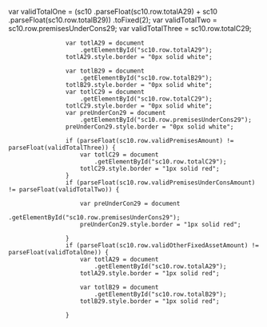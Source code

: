  var validTotalOne = (sc10
                        .parseFloat(sc10.row.totalA29) + sc10
                        .parseFloat(sc10.row.totalB29))
                        .toFixed(2);
                    var validTotalTwo = sc10.row.premisesUnderCons29;
                    var validTotalThree = sc10.row.totalC29;

                    var totlA29 = document
                        .getElementById("sc10.row.totalA29");
                    totlA29.style.border = "0px solid white";

                    var totlB29 = document
                        .getElementById("sc10.row.totalB29");
                    totlB29.style.border = "0px solid white";
                    var totlC29 = document
                        .getElementById("sc10.row.totalC29");
                    totlC29.style.border = "0px solid white";
                    var preUnderCon29 = document
                        .getElementById("sc10.row.premisesUnderCons29");
                    preUnderCon29.style.border = "0px solid white";

                    if (parseFloat(sc10.row.validPremisesAmount) != parseFloat(validTotalThree)) {
                        var totlC29 = document
                            .getElementById("sc10.row.totalC29");
                        totlC29.style.border = "1px solid red";
                    }
                    if (parseFloat(sc10.row.validPremisesUnderConsAmount) != parseFloat(validTotalTwo)) {

                        var preUnderCon29 = document
                            .getElementById("sc10.row.premisesUnderCons29");
                        preUnderCon29.style.border = "1px solid red";

                    }
                    if (parseFloat(sc10.row.validOtherFixedAssetAmount) != parseFloat(validTotalOne)) {
                        var totlA29 = document
                            .getElementById("sc10.row.totalA29");
                        totlA29.style.border = "1px solid red";

                        var totlB29 = document
                            .getElementById("sc10.row.totalB29");
                        totlB29.style.border = "1px solid red";

                    }
